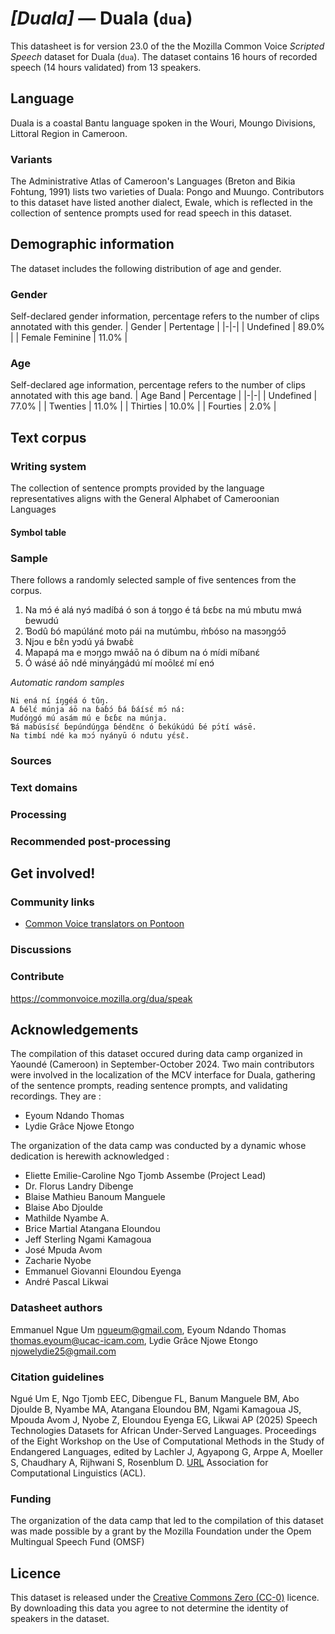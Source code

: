 # *[Duala]* &mdash; Duala (`dua`)
This datasheet is for version 23.0 of the the Mozilla Common Voice *Scripted Speech* dataset 
for Duala (`dua`). The dataset contains 16 hours of recorded
speech (14 hours validated) from 13 speakers.

## Language
Duala is a coastal Bantu language spoken in the Wouri, Moungo Divisions, Littoral Region in Cameroon.
<!-- {{LANGUAGE_DESCRIPTION}} -->
<!-- Provide a brief (1-2 paragraph) description of your language -->

### Variants
The Administrative Atlas of Cameroon's Languages (Breton and Bikia Fohtung, 1991) lists two varieties of Duala: Pongo and Muungo. Contributors to this dataset have listed another dialect, Ewale, which is reflected in the collection of sentence prompts used for read speech in this dataset.
<!-- {{VARIANT_DESCRIPTION}} -->
<!-- @ OPTIONAL @ -->
<!-- Describe the variants (MCV variants) of your language -->

## Demographic information
The dataset includes the following distribution of age and gender.
<!-- You can get a lot of the information in this section from https://analyzer.cv-toolbox.web.tr/browse -->

### Gender
Self-declared gender information, percentage refers to the number of clips annotated with this gender.
| Gender | Pertentage |
|-|-|
| Undefined | 89.0% |
| Female Feminine | 11.0% |
<!-- {{GENDER_TABLE}} -->
<!-- @ AUTOMATICALLY GENERATED @ -->
<!-- | Gender | Frequency |
|--------|-----------|
| male, masculine | ? |
| undeclared | ? |
| female, feminine | ? | -->

### Age
Self-declared age information, percentage refers to the number of clips annotated with this age band.
| Age Band | Percentage |
|-|-|
| Undefined | 77.0% |
| Twenties | 11.0% |
| Thirties | 10.0% |
| Fourties | 2.0% |
<!-- {{AGE_TABLE}} -->
<!-- @ AUTOMATICALLY GENERATED @ -->
<!-- | Age band | Frequency |
|----------|-----------|
| teens | ? |
| twenties | ? |
| thirties | ? |
| fourties | ? |
| fifties | ? |
   ...if other age ranges are present in your data, add rows... -->

## Text corpus
<!-- {{TEXT_CORPUS_DESCRIPTION}} -->
<!-- @ OPTIONAL @ -->
<!-- An overview of the text corpus, with information such as average length (in characters and words) of validated sentences. -->

### Writing system
The collection of sentence prompts provided by the language representatives aligns with the General Alphabet of Cameroonian Languages
<!-- {{WRITING_SYSTEM_DESCRIPTION}} -->
<!-- @ OPTIONAL @ -->
<!-- A description of the writing system (or writing systems) used in the text corpus -->

#### Symbol table
<!-- {{ALPHABET_TABLE}} -->
<!-- @ OPTIONAL @ -->
<!-- If the writing system is alphabetic, you can include the valid alphabet here -->

### Sample
There follows a randomly selected sample of five sentences from the corpus.

1. Na mɔ́ é alá nyɔ́ madíɓá ó son á toŋgo é tá ɓɛɓɛ na mú mbutu mwá ɓewudú
2. Ɓodû ɓó mapúlánɛ́ moto pái na mutúmbu, m̀ɓóso na masɔŋgɔ́ɔ̄
3. Njɔu e ɓɛ̂n yɔdú yá ɓwaɓɛ̀
4. Mapapá ma e mɔŋgɔ mwáō na ó dibum na ó mídi míɓanɛ́
5. Ó wásé áō ndé minyáŋgádú mí moōlɛɛ́ mí enɔ́

*Automatic random samples*

```
Ni ená ní íŋgéá ó tǔŋ.
A ɓélɛ́ múnja áō na ɓaɓɔ́ ɓá ɓáísɛ́ mɔ́ ná:
Muɗóŋgó mú asám mú e ɓɛɓɛ na múnja.
Ɓá mabúsísɛ́ ɓepúndúŋga ɓéndɛ̄nɛ ó ɓekúkúdú ɓé pɔ́tí wásē.
Na timbí ndé ka mɔɔ́ nyányū ó ndutu yɛ́sɛ̄.
```
<!-- {{SENTENCES_SAMPLE}} -->

### Sources
<!-- {{SOURCES_LIST}} -->
<!-- @ OPTIONAL @ -->
<!-- A list of sentence sources, can be curated to the top-N -->

### Text domains
<!-- {{TEXT_DOMAIN_DESCRIPTION}} -->
<!-- @ OPTIONAL @ -->
<!-- What text domains are represented in the corpus? -->

### Processing
<!-- {{PROCESSING_DESCRIPTION}} -->
<!-- @ OPTIONAL @ -->
<!-- How has the text data been processed -->

### Recommended post-processing
<!-- {{RECOMMENDED_POSTPROCESSING_DESCRIPTION}} -->
<!-- @ OPTIONAL @ -->
<!-- What should people do before they use the data, for example Unicode normalisation -->

## Get involved!

### Community links

* [Common Voice translators on Pontoon](https://pontoon.mozilla.org/dua/common-voice/contributors/)
<!-- {{COMMUNITY_LINKS_LIST}} -->
<!-- @ OPTIONAL @ -->
<!-- Links to community chats / fora -->

### Discussions
<!-- {{DISCUSSION_LINKS_LIST}} -->
<!-- @ OPTIONAL @ -->
<!-- Any links to discussions, for example on Discourse or other fora or blogs can be included here -->

### Contribute
https://commonvoice.mozilla.org/dua/speak
<!-- {{CONTRIBUTE_LINKS_LIST}} -->
<!-- Here you can include links for how to contribute to the dataset -->

## Acknowledgements
The compilation of this dataset occured during data camp organized in Yaoundé (Cameroon) in September-October 2024. Two main contributors were involved in the localization of the MCV interface for Duala, gathering of the sentence prompts, reading sentence prompts, and validating recordings. They are :
- Eyoum Ndando Thomas
- Lydie Grâce Njowe Etongo

The organization of the data camp was conducted by a dynamic whose dedication is herewith acknowledged :
- Eliette Emilie-Caroline Ngo Tjomb Assembe (Project Lead)
- Dr. Florus Landry Dibenge
- Blaise Mathieu Banoum Manguele
- Blaise Abo Djoulde
- Mathilde Nyambe A.
- Brice Martial Atangana Eloundou
- Jeff Sterling Ngami Kamagoua
- José Mpuda Avom
- Zacharie Nyobe
- Emmanuel Giovanni Eloundou Eyenga
- André Pascal Likwai

### Datasheet authors
Emmanuel Ngue Um <ngueum@gmail.com>, Eyoum Ndando Thomas <thomas.eyoum@ucac-icam.com>, Lydie Grâce Njowe Etongo <njowelydie25@gmail.com>
<!-- {{DATASHEET_AUTHORS_LIST}} -->
<!-- A list in the format of: Your Name <email@email.com> -->

### Citation guidelines
Ngué Um E, Ngo Tjomb EEC, Dibengue FL, Banum Manguele BM, Abo Djoulde B, Nyambe MA, Atangana Eloundou BM, Ngami Kamagoua JS, Mpouda Avom J, Nyobe Z, Eloundou Eyenga EG, Likwai AP (2025) Speech Technologies Datasets for African Under-Served Languages. Proceedings of the Eight Workshop on the Use of Computational Methods in the Study of Endangered Languages, edited by Lachler J, Agyapong G, Arppe A, Moeller S, Chaudhary A, Rijhwani S, Rosenblum D. [URL](https://aclanthology.org/2025.computel-main.pdf) 
Association for Computational Linguistics (ACL).
<!-- {{CITATION_DESCRIPTION}} -->
<!-- @ OPTIONAL @ -->
<!-- If you published a paper and would like people to cite it, you can include the BiBTeX here -->

### Funding
The organization of the data camp that led to the compilation of this dataset was made possible by a grant by the Mozilla Foundation under the Opem Multingual Speech Fund (OMSF)
<!-- {{FUNDING_DESCRIPTION}} -->
<!-- @ OPTIONAL @ -->
<!-- If you received any funding, you can include the acknowledgement here -->

## Licence
This dataset is released under the [Creative Commons Zero (CC-0)](https://creativecommons.org/public-domain/cc0/) licence. By downloading this data
you agree to not determine the identity of speakers in the dataset.